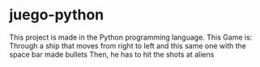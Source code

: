 # juego-python
This project is made in the Python programming language.
This Game is: 
Through a ship that moves from right to left and this same one with the space bar made bullets
Then, he has to hit the shots at aliens